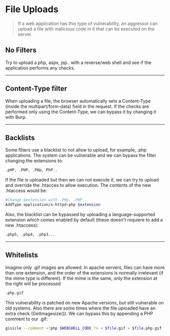 # File Uploads

> If a web application has this type of vulnerability, an aggressor can upload a file with malicious code in it that can be executed on the server.

## No Filters

Try to upload a php, aspx, jsp.. with a reverse/web shell and see if the application performs any checks.

_____

## Content-Type filter

When uploading a file, the browser automatically sets a Content-Type (inside the multipart/form-data) field in the request. If the checks are performed only using the Content-Type, we can bypass it by changing it with Burp.

_____

## Backlists

Some filters use a blacklist to not allow to upload, for example, .php applications. The system can be vulnerable and we can bypass the filter changing the extensions to:

```bash
.pHP, .PHP, .PHp, PhP..
```

If the file is uploaded but then we can not execute it, we can try to upload and override the .htacces to allow execution. The contents of the new .htaccess would be:

```bash
#Change $extension with .PHp, .PHP..
AddType application/x-httpd-php $extension
```

Also, the blacklist can be bypassed by uploading a language-supported extension which comes enabled by default (these doesn't requiere to add a new .htaccess):

```bash
.php5, .php4, .php3...
```

______

## Whitelists

Imagine only .gif images are allowed. In apache servers, files can have more than one extension, and the order of the extensions is normally irrelevant (if the mime type is different). If the mime is the same, only the extension at the right will be processed

```bash
.php.gif
```

This vulnerability is patched on new Apache versions, but still vulnerable on old systems. Also there are some times where the file uploaded have an extra check (GetImagesize()). We can bypass this by appending a PHP comment to our .gif:

```bash
gisicle --comment <?php $WEBSHELL_CODE ?> < $file.gif > $file.php.gif
```







